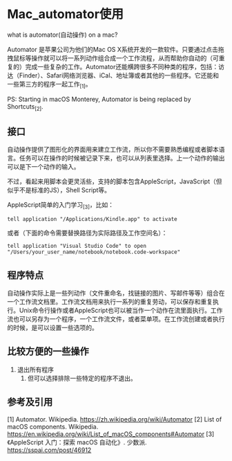 # Mac_automator使用

what is automator(自动操作) on a mac?

Automator 是苹果公司为他们的Mac OS X系统开发的一款软件。只要通过点击拖拽鼠标等操作就可以将一系列动作组合成一个工作流程，从而帮助你自动的（可重复的）完成一些复杂的工作。Automator还能横跨很多不同种类的程序，包括：访达（Finder）、Safari网络浏览器、iCal、地址簿或者其他的一些程序。它还能和一些第三方的程序一起工作<sub>[1]</sub>。

PS: Starting in macOS Monterey, Automator is being replaced by Shortcuts<sub>[2]</sub>.

## 接口

自动操作提供了图形化的界面用来建立工作流，所以你不需要熟悉编程或者脚本语言。任务可以在操作的时候被记录下来，也可以从列表里选择。上一个动作的输出可以是下一个动作的输入。

不过，看起来用脚本会更灵活些，支持的脚本包含AppleScript，JavaScript（但似乎不是标准的JS），Shell Script等。

AppleScript简单的入门学习<sub>[3]</sub>，比如：

```AppleScript
tell application "/Applications/Kindle.app" to activate
```

或者（下面的命令需要替换路径为实际路径及工作空间名）：

```AppleScript 
tell application "Visual Studio Code" to open "/Users/your_user_name/notebook/notebook.code-workspace"
```

## 程序特点

自动操作实际上是一些列动作（文件重命名，找链接的图片、写邮件等等）组合在一个工作流文档里。工作流文档用来执行一系列的重复劳动，可以保存和重复执行。Unix命令行操作或者AppleScript也可以被当作一个动作在流里面执行。工作流也可以另存为一个程序，一个工作流文件，或者菜单项。在工作流创建或者执行的时候，是可以设置一些选项的。

## 比较方便的一些操作

1. 退出所有程序
   1. 但可以选择排除一些特定的程序不退出。

## 参考及引用

[1] Automator. Wikipedia. <https://zh.wikipedia.org/wiki/Automator>
[2] List of macOS components. Wikipedia. <https://en.wikipedia.org/wiki/List_of_macOS_components#Automator>
[3] 《AppleScript 入门：探索 macOS 自动化》. 少数派. <https://sspai.com/post/46912>
